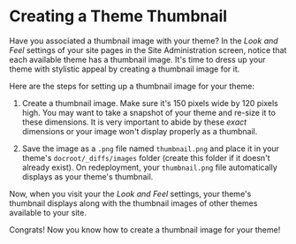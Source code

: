 # Creating a Theme Thumbnail [](id=creating-a-theme-thumbnail-lp-6-2-develop-tutorial)

Have you associated a thumbnail image with your theme? In the *Look and Feel*
settings of your site pages in the Site Administration screen, notice that each
available theme has a thumbnail image. It's time to dress up your theme with
stylistic appeal by creating a thumbnail image for it. 

Here are the steps for setting up a thumbnail image for your theme:

1.  Create a thumbnail image. Make sure it's 150 pixels wide by 120 pixels high.
    You may want to take a snapshot of your theme and re-size it to these
    dimensions. It is very important to abide by these *exact* dimensions or
    your image won't display properly as a thumbnail. 

2.  Save the image as a `.png` file named `thumbnail.png` and place it in your
    theme's `docroot/_diffs/images` folder (create this folder if it
    doesn't already exist). On redeployment, your `thumbnail.png` file
    automatically displays as your theme's thumbnail.

Now, when you visit your the *Look and Feel* settings, your theme's thumbnail
displays along with the thumbnail images of other themes available to your site.

Congrats! Now you know how to create a thumbnail image for your theme!
